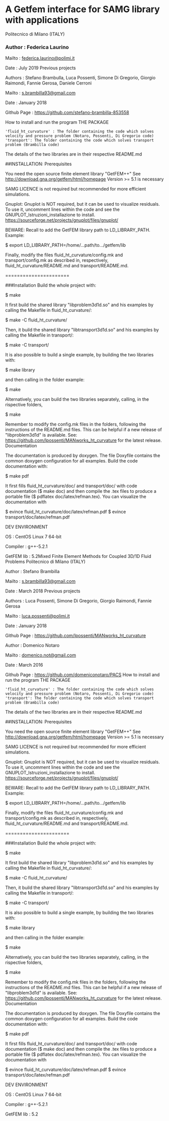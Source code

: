 # A Getfem interface for SAMG library with applications
Politecnico di Milano (ITALY)

### Author : Federica Laurino

Mailto : federica.laurino@polimi.it

Date : July 2019
Previous projects

Authors : Stefano Brambulla, Luca Possenti, Simone Di Gregorio, Giorgio Raimondi, Fannie Gerosa, Daniele Cerroni

Mailto : s.brambilla93@gmail.com

Date : January 2018

Github Page : https://github.com/stefano-brambilla-853558

How to install and run the program
THE PACKAGE

    'fluid_ht_curvature' : The folder containing the code which solves velocity and pressure problem (Notaro, Possenti, Di Gregorio code)
    'transport': The folder containing the code which solves transport problem (Brambilla code)

The details of the two libraries are in their respective README.md

##INSTALLATION:
Prerequisites

You need the open source finite element library "GetFEM++" See http://download.gna.org/getfem/html/homepage Version >= 5.1 is necessary

SAMG LICENCE is not required but recommended for more efficient simulations.

Gnuplot: Gnuplot is NOT required, but it can be used to visualize residuals. To use it, uncomment lines within the code and see the GNUPLOT_Istruzioni_installazione to install. https://sourceforge.net/projects/gnuplot/files/gnuplot/

BEWARE: Recall to add the GetFEM library path to LD_LIBRARY_PATH. Example:

$ export LD_LIBRARY_PATH=/home/...path/to.../getfem/lib

Finally, modify the files fluid_ht_curvature/config.mk and transport/config.mk as described in, respectively, fluid_ht_curvature/README.md and transport/README.md.

======================

###Installation Build the whole project with:

$ make

It first build the shared library "libproblem3d1d.so" and his examples by calling the Makefile in fluid_ht_curvature/:

$ make -C fluid_ht_curvature/

Then, it build the shared library "libtransport3d1d.so" and his examples by calling the Makefile in transport/:

$ make -C transport/

It is also possible to build a single example, by building the two libraries with:

$ make library

and then calling in the folder example:

$ make

Alternatively, you can build the two libraries separately, calling, in the rispective folders,

$ make

Remember to modify the config.mk files in the folders, following the instructions of the README.md files.
This can be helpful if a new release of "libproblem3d1d" is available. See: https://github.com/lpossenti/MANworks_ht_curvature for the latest release.
Documentation

The documentation is produced by doxygen. The file Doxyfile contains the common doxygen configuration for all examples. Build the code documentation with:

$ make pdf

It first fills fluid_ht_curvature/doc/ and transport/doc/ with code documentation ($ make doc) and then compile the .tex files to produce a portable file ($ pdflatex doc/latex/refman.tex). You can visualize the documentation with

$ evince fluid_ht_curvature/doc/latex/refman.pdf
$ evince transport/doc/latex/refman.pdf

DEV ENVIRONMENT

OS : CentOS Linux 7 64-bit

Compiler : g++-5.2.1

GetFEM lib : 5.2Mixed Finite Element Methods for Coupled 3D/1D Fluid Problems
Politecnico di Milano (ITALY)

Author : Stefano Brambilla

Mailto : s.brambilla93@gmail.com

Date : March 2018
Previous projects

Authors : Luca Possenti, Simone Di Gregorio, Giorgio Raimondi, Fannie Gerosa

Mailto : luca.possenti@polimi.it

Date : January 2018

Github Page : https://github.com/lpossenti/MANworks_ht_curvature

Author : Domenico Notaro

Mailto : domenico.not@gmail.com

Date : March 2016

Github Page : https://github.com/domeniconotaro/PACS
How to install and run the program
THE PACKAGE

    'fluid_ht_curvature' : The folder containing the code which solves velocity and pressure problem (Notaro, Possenti, Di Gregorio code)
    'transport': The folder containing the code which solves transport problem (Brambilla code)

The details of the two libraries are in their respective README.md

##INSTALLATION:
Prerequisites

You need the open source finite element library "GetFEM++" See http://download.gna.org/getfem/html/homepage Version >= 5.1 is necessary

SAMG LICENCE is not required but recommended for more efficient simulations.

Gnuplot: Gnuplot is NOT required, but it can be used to visualize residuals. To use it, uncomment lines within the code and see the GNUPLOT_Istruzioni_installazione to install. https://sourceforge.net/projects/gnuplot/files/gnuplot/

BEWARE: Recall to add the GetFEM library path to LD_LIBRARY_PATH. Example:

$ export LD_LIBRARY_PATH=/home/...path/to.../getfem/lib

Finally, modify the files fluid_ht_curvature/config.mk and transport/config.mk as described in, respectively, fluid_ht_curvature/README.md and transport/README.md.

======================

###Installation Build the whole project with:

$ make

It first build the shared library "libproblem3d1d.so" and his examples by calling the Makefile in fluid_ht_curvature/:

$ make -C fluid_ht_curvature/

Then, it build the shared library "libtransport3d1d.so" and his examples by calling the Makefile in transport/:

$ make -C transport/

It is also possible to build a single example, by building the two libraries with:

$ make library

and then calling in the folder example:

$ make

Alternatively, you can build the two libraries separately, calling, in the rispective folders,

$ make

Remember to modify the config.mk files in the folders, following the instructions of the README.md files.
This can be helpful if a new release of "libproblem3d1d" is available. See: https://github.com/lpossenti/MANworks_ht_curvature for the latest release.
Documentation

The documentation is produced by doxygen. The file Doxyfile contains the common doxygen configuration for all examples. Build the code documentation with:

$ make pdf

It first fills fluid_ht_curvature/doc/ and transport/doc/ with code documentation ($ make doc) and then compile the .tex files to produce a portable file ($ pdflatex doc/latex/refman.tex). You can visualize the documentation with

$ evince fluid_ht_curvature/doc/latex/refman.pdf
$ evince transport/doc/latex/refman.pdf

DEV ENVIRONMENT

OS : CentOS Linux 7 64-bit

Compiler : g++-5.2.1

GetFEM lib : 5.2
